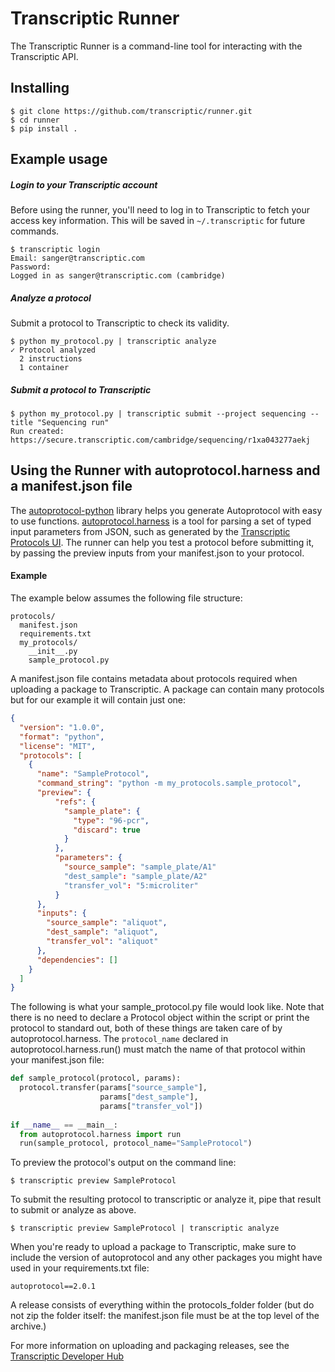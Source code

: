 # Transcriptic Runner

The Transcriptic Runner is a command-line tool for interacting with the
Transcriptic API.

## Installing

```
$ git clone https://github.com/transcriptic/runner.git
$ cd runner
$ pip install .
```

## Example usage

##### Login to your Transcriptic account
Before using the runner, you'll need to log in to Transcriptic to fetch your
access key information. This will be saved in `~/.transcriptic` for future
commands.

```
$ transcriptic login
Email: sanger@transcriptic.com
Password:
Logged in as sanger@transcriptic.com (cambridge)
```

##### Analyze a protocol 
Submit a protocol to Transcriptic to check its validity.
```
$ python my_protocol.py | transcriptic analyze 
✓ Protocol analyzed
  2 instructions
  1 container
```

##### Submit a protocol to Transcriptic
```
$ python my_protocol.py | transcriptic submit --project sequencing --title "Sequencing run"
Run created: https://secure.transcriptic.com/cambridge/sequencing/r1xa043277aekj
```

## Using the Runner with autoprotocol.harness and a manifest.json file

The [autoprotocol-python](https://github.com/autoprotocol/autoprotocol-python) library helps you generate Autoprotocol with easy to use functions. [autoprotocol.harness](https://github.com/autoprotocol/autoprotocol-python/blob/master/autoprotocol/harness.py) is a tool for parsing a set of typed input parameters from JSON, such as generated by the [Transcriptic Protocols UI](#). The runner can help you test a protocol before submitting it, by passing the preview inputs from your manifest.json to your protocol.

#### Example
The example below assumes the following file structure:
```
protocols/
  manifest.json
  requirements.txt
  my_protocols/
    __init__.py
    sample_protocol.py
```

A manifest.json file contains metadata about protocols required when uploading a package to Transcriptic. A package can contain many protocols but for our example it will contain just one:
```json
{
  "version": "1.0.0",
  "format": "python",
  "license": "MIT",
  "protocols": [
    {
      "name": "SampleProtocol",
      "command_string": "python -m my_protocols.sample_protocol",
      "preview": {
          "refs": {
            "sample_plate": {
              "type": "96-pcr",
              "discard": true
            }
          },
          "parameters": {
            "source_sample": "sample_plate/A1"
            "dest_sample": "sample_plate/A2"
            "transfer_vol": "5:microliter"
          }
      },
      "inputs": {
        "source_sample": "aliquot",
        "dest_sample": "aliquot",
        "transfer_vol": "aliquot"
      },
      "dependencies": []
    }
  ]
}
```

The following is what your sample_protocol.py file would look like.  Note that there is no need to declare a Protocol object within the script or print the protocol to standard out, both of these things are taken care of by autoprotocol.harness.  The `protocol_name` declared in autoprotocol.harness.run() must match the name of that protocol within your manifest.json file:
```python
def sample_protocol(protocol, params):
  protocol.transfer(params["source_sample"],
                    params["dest_sample"],
                    params["transfer_vol"])
  
if __name__ == __main__:
  from autoprotocol.harness import run
  run(sample_protocol, protocol_name="SampleProtocol")
```
To preview the protocol's output on the command line: 
```
$ transcriptic preview SampleProtocol
```
To submit the resulting protocol to transcriptic or analyze it, pipe that result to submit or analyze as above. 
```
$ transcriptic preview SampleProtocol | transcriptic analyze
```
When you're ready to upload a package to Transcriptic, make sure to include the version of autoprotocol and any other packages you might have used in your requirements.txt file:
```
autoprotocol==2.0.1
```

A release consists of everything within the protocols_folder folder (but do not zip the folder itself: the manifest.json file must be at the top level of the archive.)

For more information on uploading and packaging releases, see the [Transcriptic Developer Hub](http://developers.transcriptic.com/v1.0/docs/package-quickstart#packaging-and-uploading)
